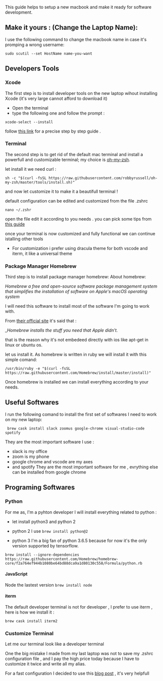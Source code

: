 This guide helps to setup a new macbook and make it ready for software development.

## Make it yours : (Change the Laptop Name):

I use the following command to change the macbook name in case it's promping a wrong username:

```sudo scutil --set HostName name-you-want```


## Developers Tools 

### Xcode 

The first step is to install developer tools on the new laptop wihout installing Xcode (it's very large cannot afford to download it)

- Open the terminal
- type the following one and follow the prompt :

```
xcode-select --install
```

follow [this link](http://osxdaily.com/2014/02/12/install-command-line-tools-mac-os-x/) for a precise step by step guide .

### Terminal

The second step is to get rid of the default mac terminal  and install a powerfull and customizable terminal;
my choice is [oh-my-zsh](https://github.com/robbyrussell/oh-my-zsh).

let install it we need curl :

```
sh -c "$(curl -fsSL https://raw.githubusercontent.com/robbyrussell/oh-my-zsh/master/tools/install.sh)"
```
and now let customize it to make it a beautifull terminal !

default configuration can be edited and customized from the file .zshrc


```
nano ~/.zshr
```

open the file edit it according to you needs .
 you can pick some tips from [this guide](https://medium.com/@tretuna/macbook-pro-web-developer-setup-from-clean-slate-to-dev-machine-1befd4121ba8)
 
 once your terminal is now customized and fully functional we can continue istalling other tools
 
 - For customization i prefer using dracula theme for both vscode and iterm, it like a universal theme
 
### Package Manager Homebrew

Third step is to install package manager homebrew:
About homebrew:
 
 _Homebrew  a free and open-source software package management system 
 that simplifies the installation of software on Apple's macOS operating system_
 
 I will need this software to install most of the software I'm going to work with.
 
 From [their official site](https://brew.sh/)  it's said that :
 
__Homebrew installs the stuff you need that Apple didn’t._

that is the reason why it's not embedeed directly with ios like apt-get in linux or ubuntu os.

let us install it.
As homebrew is written in ruby we will install it with this simple comand:

```
/usr/bin/ruby -e "$(curl -fsSL https://raw.githubusercontent.com/Homebrew/install/master/install)"
```
Once homebrew is installed we can install everything according to your needs.

## Useful Softwares

I run the following comand to install the first set of softwares I need to work on my new laptop:

```
 brew cask install slack zoomus google-chrome visual-studio-code spotify
```

They are the most important software I use :

- slack is my office
- zoom is my phone
- google chrome and  vscode are my axes 
- and spotify
They are the most important software for me , evrything else can be installed from google chrome

## Programing Softwares

### Python
For me as,  I'm a pyhton developer I will install everything related to python :

- let install python3 and python 2


- python 2 I  use ```brew install python@2```

- python 3 I'm a big fan of python 3.6.5 because for now it's the only version supported by tensorflow.

``` brew install --ignore-dependencies https://raw.githubusercontent.com/Homebrew/homebrew-core/f2a764ef944b1080be64bd88dca9a1d80130c558/Formula/python.rb ```
#### JavaScript

Node the lastest version ```brew install node```

#### iterm

The default developer terminal is not for developer , I prefer to use iterm , here is how we install it :

```brew cask install iterm2```


### Customize Terminal 

Let me our terminal look like a developer terminal 

One the big mistake I made from my last laptop was not to save my .zshrc configuration file , and I pay the high price today because I have to customize it twice and write all my alias.

For a fast configuration I decided to use this [blog post](https://dev.to/aspittel/my-terminal-setup-iterm2--zsh--30lm) , it's very helpfull 

